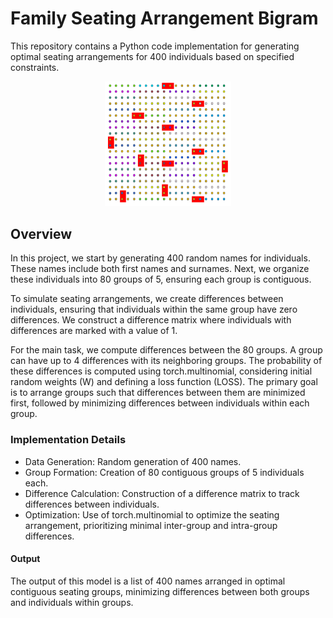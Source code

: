 # Family Seating Arrangement Bigram
This repository contains a Python code implementation for generating optimal seating arrangements for 400 individuals based on specified constraints.
<div align="center">
    <img width="40%" src="https://github.com/faezeh-gholamrezaie/FamilySeatingArrangementBigram/blob/main/EfficientSeating.png">
</div>

## Overview
In this project, we start by generating 400 random names for individuals. These names include both first names and surnames. Next, we organize these individuals into 80 groups of 5, ensuring each group is contiguous.

To simulate seating arrangements, we create differences between individuals, ensuring that individuals within the same group have zero differences. We construct a difference matrix where individuals with differences are marked with a value of 1.

For the main task, we compute differences between the 80 groups. A group can have up to 4 differences with its neighboring groups. The probability of these differences is computed using torch.multinomial, considering initial random weights (W) and defining a loss function (LOSS). The primary goal is to arrange groups such that differences between them are minimized first, followed by minimizing differences between individuals within each group.

### Implementation Details
- Data Generation: Random generation of 400 names.
- Group Formation: Creation of 80 contiguous groups of 5 individuals each.
- Difference Calculation: Construction of a difference matrix to track differences between individuals.
- Optimization: Use of torch.multinomial to optimize the seating arrangement, prioritizing minimal inter-group and intra-group differences.
#### Output
The output of this model is a list of 400 names arranged in optimal contiguous seating groups, minimizing differences between both groups and individuals within groups.

